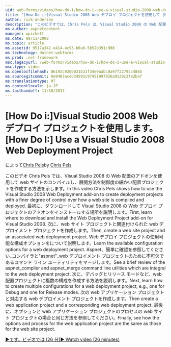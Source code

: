 ```yaml
---
uid: web-forms/videos/how-do-i/how-do-i-use-a-visual-studio-2008-web-deployment-project
title: "[How Do i:]Visual Studio 2008 Web デプロイ プロジェクトを使用して |Microsoft ドキュメント"
author: rick-anderson
description: "このビデオでは、Chris Pels は、Visual Studio 2008 の Web 配置のアドオンを使用してをより細かく制御のデプロイ プロジェクトを作成する方法を示します."
ms.author: aspnetcontent
manager: wpickett
ms.date: 09/11/2008
ms.topic: article
ms.assetid: 9517a342-e414-4c93-b0a6-5b52b391c908
ms.technology: dotnet-webforms
ms.prod: .net-framework
msc.legacyurl: /web-forms/videos/how-do-i/how-do-i-use-a-visual-studio-2008-web-deployment-project
msc.type: video
ms.openlocfilehash: 86192c920b021b31f34e9aabc0a97f22795c488b
ms.sourcegitcommit: 9a9483aceb34591c97451997036a9120c3fe2baf
ms.translationtype: MT
ms.contentlocale: ja-JP
ms.lasthandoff: 11/10/2017
---
```

<a name="how-do-i-use-a-visual-studio-2008-web-deployment-project"></a><span data-ttu-id="d77be-103">[How Do i:]Visual Studio 2008 Web デプロイ プロジェクトを使用します。</span><span class="sxs-lookup"><span data-stu-id="d77be-103">[How Do I:] Use a Visual Studio 2008 Web Deployment Project</span></span>
====================
<span data-ttu-id="d77be-104">によって[Chris Pels](https://twitter.com/chrispels)</span><span class="sxs-lookup"><span data-stu-id="d77be-104">by [Chris Pels](https://twitter.com/chrispels)</span></span>

<span data-ttu-id="d77be-105">このビデオ Chris Pels では、Visual Studio 2008 の Web 配置のアドオンを使用して web サイトのコンパイルし、展開方法を制御度の細かい配置プロジェクトを作成する方法を示します。</span><span class="sxs-lookup"><span data-stu-id="d77be-105">In this video Chris Pels shows how to use the Visual Studio 2008 Web Deployment add-on to create deployment projects with a finer degree of control over how a web site is compiled and deployed.</span></span> <span data-ttu-id="d77be-106">最初に、ダウンロードして Visual Studio 2008 の Web デプロイ プロジェクトのアドオンをインストールする場所を説明します。</span><span class="sxs-lookup"><span data-stu-id="d77be-106">First, learn where to download and install the Web Deployment Project add-on for Visual Studio 2008.</span></span> <span data-ttu-id="d77be-107">次に、web サイト プロジェクトと関連付けられた web デプロイメント プロジェクトを作成します。</span><span class="sxs-lookup"><span data-stu-id="d77be-107">Then, create a web site project and an associated web deployment project.</span></span> <span data-ttu-id="d77be-108">Web デプロイ プロジェクトの使用可能な構成オプションをについて説明します。</span><span class="sxs-lookup"><span data-stu-id="d77be-108">Learn the available configuration options for a web deployment project.</span></span> <span data-ttu-id="d77be-109">Aspnet、簡単に確認を参照してください\_コンパイラと"aspnet"\_web デプロイメント プロジェクトのために不可欠であるコマンド ライン ユーティリティをマージします。</span><span class="sxs-lookup"><span data-stu-id="d77be-109">See a brief review of the aspnet\_compiler and aspnet\_merge command line utilities which are integral to the web deployment project.</span></span> <span data-ttu-id="d77be-110">次に、デバッグとリリース モードなど、web 配置プロジェクトに複数の構成を作成する方法を説明します。</span><span class="sxs-lookup"><span data-stu-id="d77be-110">Next, learn how to create multiple configurations for a web deployment project, e.g., one for Debug and one for Release modes.</span></span> <span data-ttu-id="d77be-111">次の web アプリケーション プロジェクトと対応する web デプロイメント プロジェクトを作成します。</span><span class="sxs-lookup"><span data-stu-id="d77be-111">Then create a web application project and a corresponding web deployment project.</span></span> <span data-ttu-id="d77be-112">最後に、オプションと web アプリケーション プロジェクトのプロセスの web サイト プロジェクトの場合と同じ方法を参照してください。</span><span class="sxs-lookup"><span data-stu-id="d77be-112">Finally, see how the options and process for the web application project are the same as those for the web site project.</span></span>

[<span data-ttu-id="d77be-113">&#9654;です。ビデオでは (26 分)</span><span class="sxs-lookup"><span data-stu-id="d77be-113">&#9654; Watch video (26 minutes)</span></span>](https://channel9.msdn.com/Blogs/ASP-NET-Site-Videos/how-do-i-use-a-visual-studio-2008-web-deployment-project)
